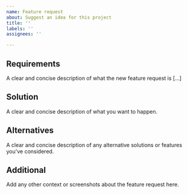 ```yaml
---
name: Feature request
about: Suggest an idea for this project
title: ''
labels: ''
assignees: ''

---
```


## Requirements
A clear and concise description of what the new feature request is [...]

## Solution
A clear and concise description of what you want to happen.

## Alternatives
A clear and concise description of any alternative solutions or features you've considered.

## Additional 
Add any other context or screenshots about the feature request here.
